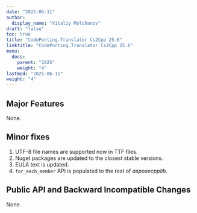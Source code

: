 ```yaml
---
date: "2025-06-11"
author:
  display_name: "Vitaliy Molchanov"
draft: "false"
toc: true
title: "CodePorting.Translator Cs2Cpp 25.6"
linktitle: "CodePorting.Translator Cs2Cpp 25.6"
menu:
  docs:
    parent: "2025"
    weight: "4"
lastmod: "2025-06-11"
weight: "4"
---
```


## Major Features ##

None.

## Minor fixes ##

1. UTF-8 file names are supported now in TTF files.
1. Nuget packages are updated to the closest stable versions.
1. EULA text is updated.
1. `for_each_member` API is populated to the rest of *asposecpplib*.

## Public API and Backward Incompatible Changes ##

None.
